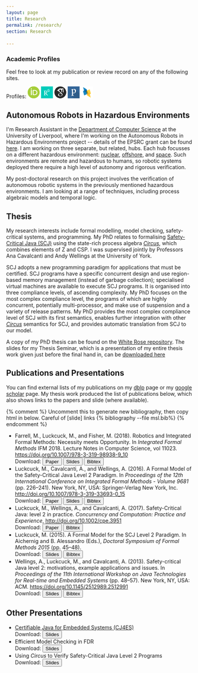 ```yaml
---
layout: page
title: Research
permalink: /research/
section: Research

---
```


### Academic Profiles

Feel free to look at my publication or review record on any of the following sites.

Profiles:  <a href="https://orcid.org/{{ site.orcid_username }}"><img alt="ORCID logo" src="/files/logos/orcid_32x32.png" width="32" height="32"/></a>
  <a href="https://www.researchgate.net/profile/{{ site.researchgate_username }}"><img alt="researchgate logo" src="/files/logos/RG_square_green.png" width="32" height="32" /></a>
 <a href="https://scholar.google.co.uk/citations?user={{site.scholar_username}}"><img alt="google scholar Logo" src="/files/logos/gscholar32x32.png" width="32" height="32" /></a>
 <a href="https://publons.com/a/{{ site.publons_username }}"><img alt="Publons Logo" src="/files/logos/blue_white_shadow.png" width="32" height="32" /></a>
 <a href="http://dblp.uni-trier.de/pers/hd/l/{{site.dblp_username}}"><img alt="DBLP Logo" src="/files/logos/dblp2.png" width="32" height="32" /></a>


## Autonomous Robots in Hazardous Environments

I'm Research Assistant in the [Department of Computer Science](https://www.liverpool.ac.uk/computer-science/) at the University of Liverpool, where I'm working on the Autonomous Robots in Hazardous Environments project -- details of the EPSRC grant can be found [here](https://www.epsrc.ac.uk/funding/calls/raihubs/). I am working on three separate, but related, hubs. Each hub focusses on a different hazardous environment: [nuclear](http://rainhub.org.uk/), [offshore](https://orcahub.org/), and [space](http://cgi.csc.liv.ac.uk/~michael/FAIR-SPACE-Hub/).
Such environments are remote and hazardous to humans, so robotic systems deployed there require a high level of autonomy and rigorous verification.

My post-doctoral research on this project involves the verification of autonomous robotic systems in the previously mentioned hazardous environments. I am looking at a range of techniques, including process algebraic models and temporal logic.


## Thesis

My research interests include formal modelling, model checking, safety-critical systems, and programming. My PhD relates to formalising [Safety-Critical Java (SCJ)](https://www.jcp.org/en/jsr/detail?id=302) using the state-rich process algebra [_Circus_](https://www.cs.york.ac.uk/circus/), which combines elements of Z and CSP. I was supervised jointly by Professors Ana Cavalcanti and Andy Wellings at the University of York.

SCJ adopts a new programming paradigm for applications that must be certified. SCJ programs have a specific concurrent design and use region-based memory management (instead of garbage collection); specialised virtual machines are available to execute SCJ programs. It is organised into three compliance levels, of ascending complexity. My PhD focuses on the most complex compliance level, the programs of which are highly concurrent, potentially multi-processor, and make use of suspension and a variety of release patterns. My PhD provides the most complex compliance level of SCJ with its first semantics, enables further integration with other [_Circus_](https://www.cs.york.ac.uk/circus/) semantics for SCJ, and provides automatic translation from SCJ to our model.

A copy of my PhD thesis can be found on the [White Rose repository](http://etheses.whiterose.ac.uk/17743/). The slides for my Thesis Seminar, which is a presentation of my entire thesis work given just before the final hand in, can be <a href="/files/presentations/MLuckcuck_thesisSeminar.pdf" download >downloaded here</a>

## Publications and Presentations

You can find external lists of my publications on my [dblp](http://dblp.uni-trier.de/pers/hd/l/{{site.dblp_username}}) page or my [google scholar](https://scholar.google.co.uk/citations?user={{site.scholar_username}}) page. My thesis work produced the list of publications below, which also shows links to the papers and slide (where available).

{% comment %}
Uncomment this to generate new bibliography, then copy html in below. Careful of [slide] links
{% bibliography --file msl.bib%}
{% endcomment %}

<ul class="bibliography">
<li><span id="Farrell2018">Farrell, M., Luckcuck, M., and Fisher, M. (2018). Robotics and Integrated Formal Methods: Necessity meets Opportunity. In <i>Integrated Formal Methods</i>  IFM 2018. Lecture Notes in Computer Science, vol 11023. <a href="https://doi.org/10.1007/978-3-319-98938-9_10"> https://doi.org/10.1007/978-3-319-98938-9_10 </a> <br>
Download: <a href="https://arxiv.org/pdf/1805.11996" download ><button type="button" > Paper </button></a> <a href="/files/presentations/RAS-iFM.pdf" download ><button type="button" > Slides </button></a> <a href="/files/bib/Farrell2018.bib" download ><button type="button" > Bibtex </button></a>
</span></li>

<li><span id="Luckcuck2016">Luckcuck, M., Cavalcanti, A., and Wellings, A. (2016). A Formal Model of the Safety-Critical Java Level 2 Paradigm. In <i>Proceedings of the 12th International Conference on Integrated Formal Methods - Volume 9681</i> (pp. 226–241). New York, NY, USA: Springer-Verlag New York, Inc. <a href="https://doi.org/10.1007/978-3-319-33693-0_15">http://doi.org/10.1007/978-3-319-33693-0_15</a>  <br>
Download: <a href="https://arxiv.org/pdf/1805.10711" download ><button type="button" > Paper </button></a> <a href="/files/presentations/ifm2016_formalModelForTheScjL2Paradigm.pdf" download ><button type="button" > Slides </button></a> <a href="/files/bib/Luckcuck2016_ifm.bib" download ><button type="button" > Bibtex </button></a></span></li>

<li><span id="Luckcuck2017">Luckcuck, M., Wellings, A., and Cavalcanti, A. (2017). Safety-Critical Java: level 2 in practice. <i>Concurrency and Computation: Practice and Experience</i>, <a href="https://doi.org/10.1002/cpe.3951">http://doi.org/10.1002/cpe.3951</a> <br>
Download: <a href="https://arxiv.org/pdf/1805.10710" download ><button type="button" > Paper </button></a> <a href="/files/bib/Luckcuck2016_CPE.bib" download ><button type="button" > Bibtex </button></a> </span></li>

<li><span id="Luckcuck2015">Luckcuck, M. (2015). A Formal Model for the SCJ Level 2 Paradigm. In Aichernig and B. Alessandro (Eds.), <i>Doctoral Symposium of Formal Methods 2015</i> (pp. 45–48).<br>
Download: <a href="/files/presentations/dsfm2015_formalModelForSCJL2.pdf" download ><button type="button" > Slides </button></a>
<a href="/files/bib/Luckcuck2015.bib" download > <button type="button" > Bibtex </button></a></span></li>

<li><span id="Wellings2013">Wellings, A., Luckcuck, M., and Cavalcanti, A. (2013). Safety-critical Java level 2: motivations, example applications and issues. In <i>Proceedings of the 11th International Workshop on Java Technologies for Real-time and Embedded Systems</i> (pp. 48–57). New York, NY, USA: ACM. <a href="https://doi.org/10.1145/2512989.2512991">https://doi.org/10.1145/2512989.2512991</a> <br>
Download: <a href="/files/presentations/jtres2013_usesofscjlevel2.pdf" download > <button type="button" >Slides</button></a> <a href="/files/bib/Wellings2013.bib" download ><button type="button" >Bibtex</button> </a> </span></li>

</ul>



## Other Presentations

+ [Certifiable Java for Embedded Systems (CJ4ES)](http://cj4es.imm.dtu.dk/) <br>
Download: <a href="/files/presentations/CJ4ES_modellingSscjL2InCircus.pdf" download > <button type="button" > Slides </button> </a>
+ Efficient Model Checking in FDR <br>
Download: <a href="/files/presentations/efficientModelChecking.pdf" download > <button type="button" > Slides </button> </a>
+ Using _Circus_ to Verify Safety-Critical Java Level 2 Programs <br>
Download: <a href="/files/presentations/verificationGroup.pdf" download > <button type="button" > Slides </button> </a>
